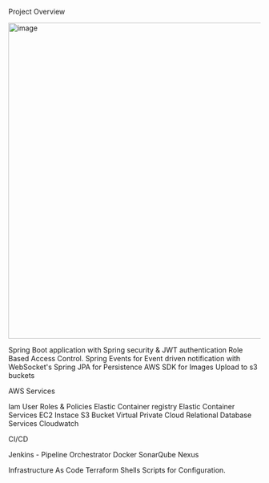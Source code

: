 Project Overview

<img width="777" height="631" alt="image" src="https://github.com/user-attachments/assets/9cbcf11a-f269-48c4-90fb-2250c0a8e780" />




Spring Boot application with Spring security & JWT authentication
Role Based Access Control.
Spring Events for Event driven notification with WebSocket's
Spring JPA for Persistence 
AWS SDK for Images Upload to s3 buckets


AWS Services

Iam User
Roles & Policies
Elastic Container registry
Elastic Container Services
EC2 Instace
S3 Bucket
Virtual Private Cloud
Relational Database Services
Cloudwatch

CI/CD

Jenkins - Pipeline Orchestrator
Docker 
SonarQube
Nexus

Infrastructure As Code 
Terraform
Shells Scripts for Configuration.
